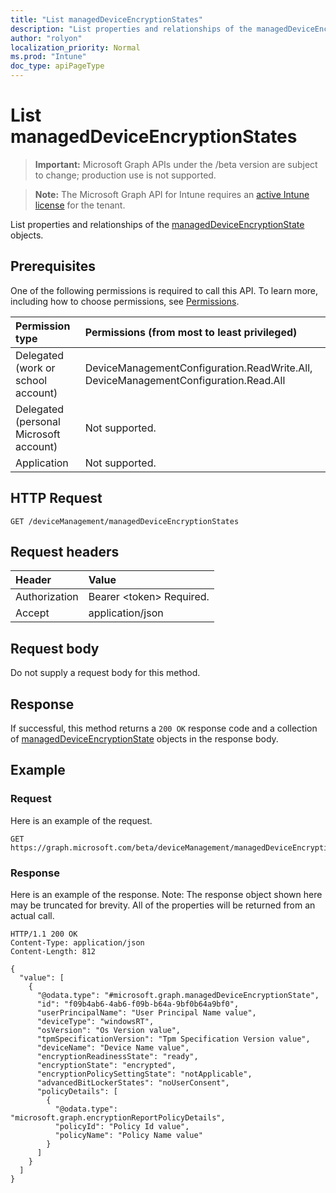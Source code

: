 ```yaml
---
title: "List managedDeviceEncryptionStates"
description: "List properties and relationships of the managedDeviceEncryptionState objects."
author: "rolyon"
localization_priority: Normal
ms.prod: "Intune"
doc_type: apiPageType
---
```


# List managedDeviceEncryptionStates

> **Important:** Microsoft Graph APIs under the /beta version are subject to change; production use is not supported.

> **Note:** The Microsoft Graph API for Intune requires an [active Intune license](https://go.microsoft.com/fwlink/?linkid=839381) for the tenant.

List properties and relationships of the [managedDeviceEncryptionState](../resources/intune-deviceconfig-manageddeviceencryptionstate.md) objects.

## Prerequisites
One of the following permissions is required to call this API. To learn more, including how to choose permissions, see [Permissions](/graph/permissions-reference).

|Permission type|Permissions (from most to least privileged)|
|:---|:---|
|Delegated (work or school account)|DeviceManagementConfiguration.ReadWrite.All, DeviceManagementConfiguration.Read.All|
|Delegated (personal Microsoft account)|Not supported.|
|Application|Not supported.|

## HTTP Request
<!-- {
  "blockType": "ignored"
}
-->
``` http
GET /deviceManagement/managedDeviceEncryptionStates
```

## Request headers
|Header|Value|
|:---|:---|
|Authorization|Bearer &lt;token&gt; Required.|
|Accept|application/json|

## Request body
Do not supply a request body for this method.

## Response
If successful, this method returns a `200 OK` response code and a collection of [managedDeviceEncryptionState](../resources/intune-deviceconfig-manageddeviceencryptionstate.md) objects in the response body.

## Example

### Request
Here is an example of the request.
``` http
GET https://graph.microsoft.com/beta/deviceManagement/managedDeviceEncryptionStates
```

### Response
Here is an example of the response. Note: The response object shown here may be truncated for brevity. All of the properties will be returned from an actual call.
``` http
HTTP/1.1 200 OK
Content-Type: application/json
Content-Length: 812

{
  "value": [
    {
      "@odata.type": "#microsoft.graph.managedDeviceEncryptionState",
      "id": "f09b4ab6-4ab6-f09b-b64a-9bf0b64a9bf0",
      "userPrincipalName": "User Principal Name value",
      "deviceType": "windowsRT",
      "osVersion": "Os Version value",
      "tpmSpecificationVersion": "Tpm Specification Version value",
      "deviceName": "Device Name value",
      "encryptionReadinessState": "ready",
      "encryptionState": "encrypted",
      "encryptionPolicySettingState": "notApplicable",
      "advancedBitLockerStates": "noUserConsent",
      "policyDetails": [
        {
          "@odata.type": "microsoft.graph.encryptionReportPolicyDetails",
          "policyId": "Policy Id value",
          "policyName": "Policy Name value"
        }
      ]
    }
  ]
}
```





